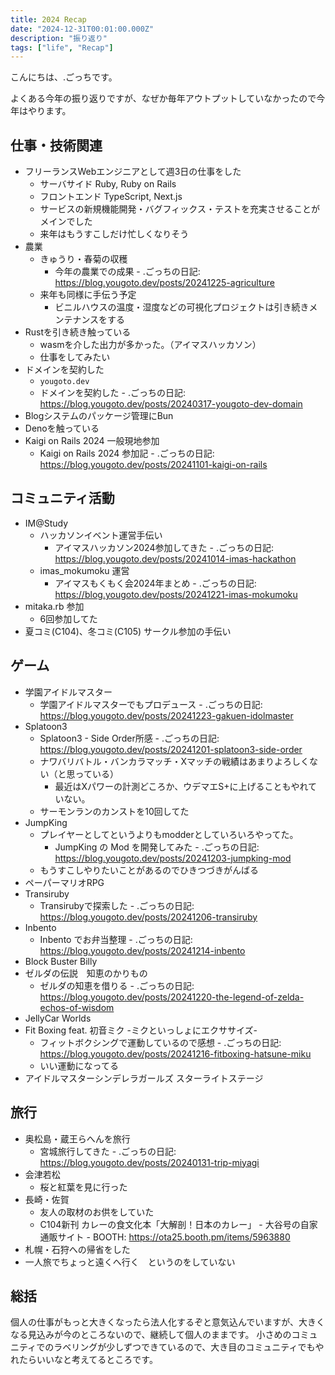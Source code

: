 ```yaml
---
title: 2024 Recap
date: "2024-12-31T00:01:00.000Z"
description: "振り返り"
tags: ["life", "Recap"]
---
```


こんにちは、.ごっちです。

よくある今年の振り返りですが、なぜか毎年アウトプットしていなかったので今年はやります。

## 仕事・技術関連

- フリーランスWebエンジニアとして週3日の仕事をした
    - サーバサイド Ruby, Ruby on Rails
    - フロントエンド TypeScript, Next.js
    - サービスの新規機能開発・バグフィックス・テストを充実させることがメインでした
    - 来年はもうすこしだけ忙しくなりそう
- 農業
    - きゅうり・春菊の収穫
        - 今年の農業での成果 - .ごっちの日記: https://blog.yougoto.dev/posts/20241225-agriculture
    - 来年も同様に手伝う予定
        - ビニルハウスの温度・湿度などの可視化プロジェクトは引き続きメンテナンスをする
- Rustを引き続き触っている
    - wasmを介した出力が多かった。（アイマスハッカソン）
    - 仕事をしてみたい
- ドメインを契約した
    - `yougoto.dev`
    - ドメインを契約した - .ごっちの日記: https://blog.yougoto.dev/posts/20240317-yougoto-dev-domain
- Blogシステムのパッケージ管理にBun
- Denoを触っている
- Kaigi on Rails 2024 一般現地参加
    - Kaigi on Rails 2024 参加記 - .ごっちの日記: https://blog.yougoto.dev/posts/20241101-kaigi-on-rails

## コミュニティ活動

- IM@Study
    - ハッカソンイベント運営手伝い
        - アイマスハッカソン2024参加してきた - .ごっちの日記: https://blog.yougoto.dev/posts/20241014-imas-hackathon
    - imas_mokumoku 運営
        - アイマスもくもく会2024年まとめ - .ごっちの日記: https://blog.yougoto.dev/posts/20241221-imas-mokumoku
- mitaka.rb 参加
    - 6回参加してた
- 夏コミ(C104)、冬コミ(C105) サークル参加の手伝い

## ゲーム

- 学園アイドルマスター
    - 学園アイドルマスターでもプロデュース - .ごっちの日記: https://blog.yougoto.dev/posts/20241223-gakuen-idolmaster
- Splatoon3
    - Splatoon3 - Side Order所感 - .ごっちの日記: https://blog.yougoto.dev/posts/20241201-splatoon3-side-order
    - ナワバリバトル・バンカラマッチ・Xマッチの戦績はあまりよろしくない（と思っている）
        - 最近はXパワーの計測どころか、ウデマエS+に上げることもやれていない。
    - サーモンランのカンストを10回してた
- JumpKing
    - プレイヤーとしてというよりもmodderとしていろいろやってた。
        - JumpKing の Mod を開発してみた - .ごっちの日記: https://blog.yougoto.dev/posts/20241203-jumpking-mod
    - もうすこしやりたいことがあるのでひきつづきがんばる
- ペーパーマリオRPG
- Transiruby
    - Transirubyで探索した - .ごっちの日記: https://blog.yougoto.dev/posts/20241206-transiruby
- Inbento
    - Inbento でお弁当整理 - .ごっちの日記: https://blog.yougoto.dev/posts/20241214-inbento
- Block Buster Billy
- ゼルダの伝説　知恵のかりもの
    - ゼルダの知恵を借りる - .ごっちの日記: https://blog.yougoto.dev/posts/20241220-the-legend-of-zelda-echos-of-wisdom
- JellyCar Worlds
- Fit Boxing feat. 初音ミク -ミクといっしょにエクササイズ-
    - フィットボクシングで運動しているので感想 - .ごっちの日記: https://blog.yougoto.dev/posts/20241216-fitboxing-hatsune-miku
    - いい運動になってる
- アイドルマスターシンデレラガールズ スターライトステージ

## 旅行

- 奥松島・蔵王らへんを旅行
    - 宮城旅行してきた - .ごっちの日記: https://blog.yougoto.dev/posts/20240131-trip-miyagi
- 会津若松
    - 桜と紅葉を見に行った
- 長崎・佐賀
    - 友人の取材のお供をしていた
    - C104新刊 カレーの食文化本「大解剖！日本のカレー」 - 大谷号の自家通販サイト - BOOTH: https://ota25.booth.pm/items/5963880
- 札幌・石狩への帰省をした
- 一人旅でちょっと遠くへ行く　というのをしていない

## 総括

個人の仕事がもっと大きくなったら法人化するぞと意気込んでいますが、大きくなる見込みが今のところないので、継続して個人のままです。
小さめのコミュニティでのラベリングが少しずつできているので、大き目のコミュニティでもやれたらいいなと考えてるところです。
